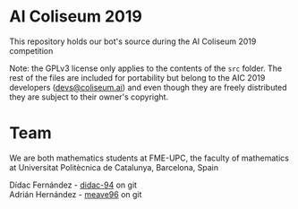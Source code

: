 # AI Coliseum 2019

This repository holds our bot's source during the AI Coliseum 2019 competition

Note: the GPLv3 license only applies to the contents of the `src` folder. The rest of the files are included for portability but belong to the AIC 2019 developers (devs@coliseum.ai) and even though they are freely distributed they are subject to their owner's copyright.

# Team
We are both mathematics students at FME-UPC, the faculty of mathematics at Universitat Politècnica de Catalunya, Barcelona, Spain

Dídac Fernández - [didac-94](https://github.com/didac-94) on git  
Adrián Hernández - [meave96](https://github.com/meave96) on git
